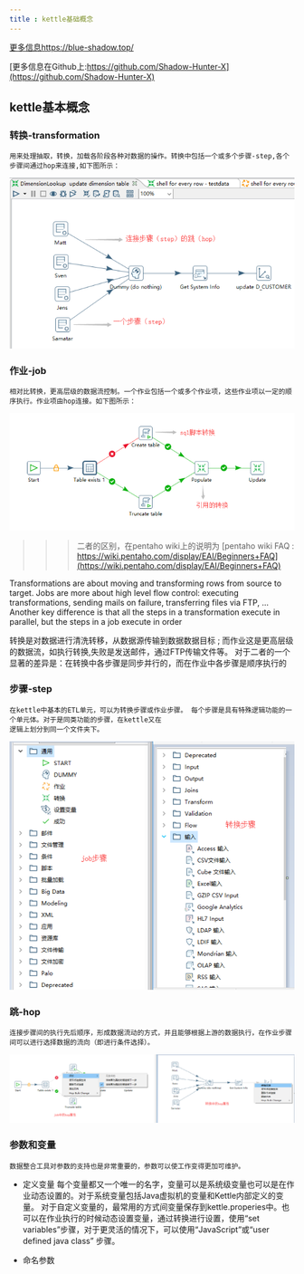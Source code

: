 ```yaml
---
title : kettle基础概念
---
```


[更多信息https://blue-shadow.top/](https://blue-shadow.top/)

[更多信息在Github上:https://github.com/Shadow-Hunter-X](https://github.com/Shadow-Hunter-X)

## kettle基本概念

### 转换-transformation       
    用来处理抽取，转换，加载各阶段各种对数据的操作。转换中包括一个或多个步骤-step,各个步骤间通过hop来连接,如下图所示：

![转换](res/3-transformation.png)

### 作业-job
    相对比转换，更高层级的数据流控制。一个作业包括一个或多个作业项，这些作业项以一定的顺序执行。作业项由hop连接。如下图所示：

![作业](./res/3-job.png)

>>>二者的区别，在pentaho wiki上的说明为
[pentaho wiki FAQ : https://wiki.pentaho.com/display/EAI/Beginners+FAQ](https://wiki.pentaho.com/display/EAI/Beginners+FAQ)

Transformations are about moving and transforming rows from source to target. Jobs are more about high level flow control: executing transformations, sending mails on failure, transferring files via FTP, ...
Another key difference is that all the steps in a transformation execute in parallel, but the steps in a job execute in order 

转换是对数据进行清洗转移，从数据源传输到数据数据目标 ; 而作业这是更高层级的数据流，如执行转换,失败是发送邮件，通过FTP传输文件等。
对于二者的一个显著的差异是：在转换中各步骤是同步并行的，而在作业中各步骤是顺序执行的

### 步骤-step
    在kettle中基本的ETL单元，可以为转换步骤或作业步骤。 每个步骤是具有特殊逻辑功能的一个单元体。对于是同类功能的步骤，在kettle又在
    逻辑上划分到同一个文件夹下。

![step](./res/3-step.png)

### 跳-hop
    连接步骤间的执行先后顺序，形成数据流动的方式，并且能够根据上游的数据执行，在作业步骤间可以进行选择数据的流向（即进行条件选择）。

![hop](./res/3-hop.png)

### 参数和变量

    数据整合工具对参数的支持也是非常重要的，参数可以使工作变得更加可维护。

-   定义变量
    每个变量都又一个唯一的名字，变量可以是系统级变量也可以是在作业动态设置的。对于系统变量包括Java虚拟机的变量和Kettle内部定义的变量。
    对于自定义变量的，最常用的方式间变量保存到kettle.properies中。也可以在作业执行的时候动态设置变量，通过转换进行设置，使用“set variables”步骤，对于更灵活的情况下，可以使用“JavaScript”或“user defined java class” 步骤。

-   命名参数